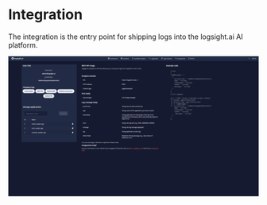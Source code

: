 # Integration

The integration is the entry point for shipping logs into the logsight.ai AI platform. 

![Integration](../assets/images/integration_page.png)


